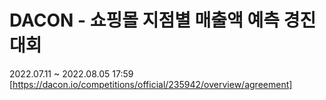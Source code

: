 # DACON - 쇼핑몰 지점별 매출액 예측 경진대회
2022.07.11 ~ 2022.08.05 17:59  
[https://dacon.io/competitions/official/235942/overview/agreement]
